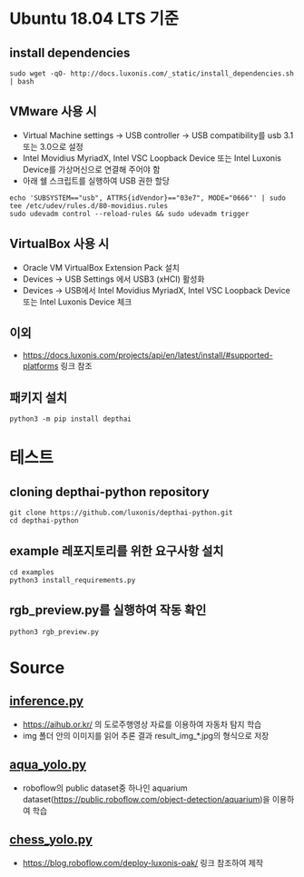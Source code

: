 # Ubuntu 18.04 LTS 기준
## install dependencies
```shell
sudo wget -qO- http://docs.luxonis.com/_static/install_dependencies.sh | bash
```
## VMware 사용 시
- Virtual Machine settings -> USB controller -> USB compatibility를 usb 3.1 또는 3.0으로 설정
- Intel Movidius MyriadX, Intel VSC Loopback Device 또는 Intel Luxonis Device를 가상머신으로 연결해 주어야 함
- 아래 쉘 스크립트를 실행하여 USB 권한 할당
```shell
echo 'SUBSYSTEM=="usb", ATTRS{idVendor}=="03e7", MODE="0666"' | sudo tee /etc/udev/rules.d/80-movidius.rules
sudo udevadm control --reload-rules && sudo udevadm trigger
```

## VirtualBox 사용 시
- Oracle VM VirtualBox Extension Pack 설치
- Devices -> USB Settings 에서 USB3 (xHCI) 활성화
- Devices -> USB에서 Intel Movidius MyriadX, Intel VSC Loopback Device 또는 Intel Luxonis Device 체크

## 이외
- https://docs.luxonis.com/projects/api/en/latest/install/#supported-platforms 링크 참조

## 패키지 설치
```shell
python3 -m pip install depthai
```

# 테스트
## cloning depthai-python repository
```
git clone https://github.com/luxonis/depthai-python.git
cd depthai-python
```
## example 레포지토리를 위한 요구사항 설치
```
cd examples
python3 install_requirements.py
```
## rgb_preview.py를 실행하여 작동 확인
```
python3 rgb_preview.py
```

# Source
## [inference.py](https://github.com/IJunSang/depthai-korean/blob/master/src/inference.py)
- https://aihub.or.kr/ 의 도로주행영상 자료를 이용하여 자동차 탐지 학습
- img 폴더 안의 이미지를 읽어 추론 결과 result_img_*.jpg의 형식으로 저장

## [aqua_yolo.py](https://github.com/IJunSang/depthai-korean/blob/master/src/aqua_yolo.py)
- roboflow의 public dataset중 하나인 aquarium dataset(https://public.roboflow.com/object-detection/aquarium)을 이용하여 학습

## [chess_yolo.py](https://github.com/IJunSang/depthai-korean/blob/master/src/chess_yolo.py)
- https://blog.roboflow.com/deploy-luxonis-oak/ 링크 참조하여 제작